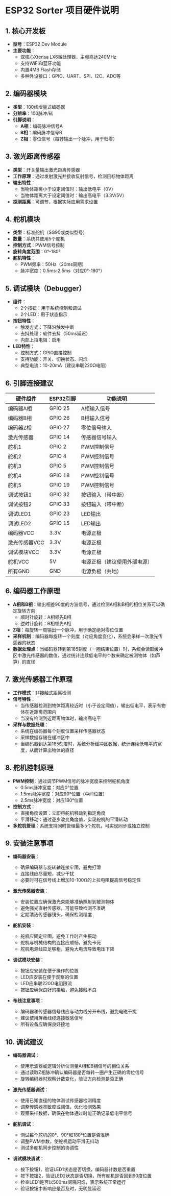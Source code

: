 # ESP32 Sorter 项目硬件说明

## 1. 核心开发板

- **型号**：ESP32 Dev Module
- **主要功能**：
  - 双核心Xtensa LX6微处理器，主频高达240MHz
  - 支持WiFi和蓝牙功能
  - 内置4MB Flash存储
  - 多种外设接口：GPIO、UART、SPI、I2C、ADC等

## 2. 编码器模块

- **类型**：100线增量式编码器
- **分辨率**：100脉冲/转
- **引脚说明**：
  - **A相**：编码脉冲信号A
  - **B相**：编码脉冲信号B
  - **Z相**：零位信号（每转输出一个脉冲，用于归零）

## 3. 激光距离传感器

- **类型**：开关量输出激光距离传感器
- **工作原理**：通过发射激光并接收反射信号，检测目标物体距离
- **输出特性**：
  - 当物体距离小于设定阈值时：输出低电平（0V）
  - 当物体距离大于设定阈值时：输出高电平（3.3V/5V）
- **探测距离**：可调节，根据实际应用需求设置

## 4. 舵机模块

- **类型**：标准舵机（SG90或类似型号）
- **数量**：系统共使用5个舵机
- **控制方式**：PWM信号控制
- **旋转角度范围**：0°-180°
- **舵机特性**：
  - PWM频率：50Hz（20ms周期）
  - 脉冲宽度：0.5ms-2.5ms（对应0°-180°）

## 5. 调试模块（Debugger）

- **组件**：
  - 2个按钮：用于系统控制和调试
  - 2个LED：用于状态指示
- **按钮特性**：
  - 触发方式：下降沿触发中断
  - 去抖处理：软件去抖（50ms延迟）
  - 内部上拉电阻：启用
- **LED特性**：
  - 控制方式：GPIO直接控制
  - 支持功能：开关、切换状态、闪烁
  - 典型电流：10-20mA（建议串联220Ω电阻）

## 6. 引脚连接建议

| 硬件组件 | ESP32引脚 | 功能说明 |
|----------|-----------|----------|
| 编码器A相 | GPIO 25 | A相输入信号 |
| 编码器B相 | GPIO 26 | B相输入信号 |
| 编码器Z相 | GPIO 27 | 零位信号输入 |
| 激光传感器 | GPIO 14 | 传感器信号输入 |
| 舵机1 | GPIO 2 | PWM控制信号 |
| 舵机2 | GPIO 4 | PWM控制信号 |
| 舵机3 | GPIO 5 | PWM控制信号 |
| 舵机4 | GPIO 18 | PWM控制信号 |
| 舵机5 | GPIO 19 | PWM控制信号 |
| 调试按钮1 | GPIO 32 | 按钮输入（带中断） |
| 调试按钮2 | GPIO 33 | 按钮输入（带中断） |
| 调试LED1 | GPIO 23 | LED输出 |
| 调试LED2 | GPIO 15 | LED输出 |
| 编码器VCC | 3.3V | 电源正极 |
| 激光传感器VCC | 3.3V | 电源正极 |
| 调试模块VCC | 3.3V | 电源正极 |
| 舵机VCC | 5V | 电源正极（建议使用外部电源） |
| 所有GND | GND | 电源负极（共地） |

## 6. 编码器工作原理

- **A相和B相**：输出相差90度的方波信号，通过检测A相和B相的相位关系可以确定旋转方向
  - 顺时针旋转：A相领先B相
  - 逆时针旋转：B相领先A相
- **Z相**：每旋转一周输出一个脉冲，用于确定绝对零位位置
- **采样机制**：编码器每旋转一个刻度（对应角度变化），系统会采样一次激光传感器的状态
- **数据处理点**：当编码器转到第185刻度（一圈结束位置）时，系统会读取缓冲区中激光传感器的数值，通过统计连续低电平的个数来确定被测物体（如芦笋）的直径

## 7. 激光传感器工作原理

- **工作模式**：非接触式距离检测
- **信号特性**：
  - 当传感器检测到物体距离较近时（小于设定阈值），输出低电平，表示有物体在近距离范围内
  - 当没有检测到近距离物体时，输出高电平
- **采样与数据处理**：
  - 系统在编码器每个刻度位置采样传感器状态
  - 采样数据存储在缓冲区中
  - 当编码器到达第185刻度时，系统分析缓冲区数据，统计连续低电平的宽度，从而计算出物体的直径

## 8. 舵机控制原理

- **PWM控制**：通过调节PWM信号的脉冲宽度来控制舵机角度
  - 0.5ms脉冲宽度：对应0°位置
  - 1.5ms脉冲宽度：对应90°位置（中间位置）
  - 2.5ms脉冲宽度：对应180°位置
- **控制方式**：
  - 直接角度设置：立即将舵机移动到指定角度
  - 平滑移动：通过逐步改变角度值，实现舵机的平滑转动
- **多舵机管理**：系统支持同时管理最多5个舵机，可实现同步或独立控制



## 9. 安装注意事项

- **编码器安装**：
  - 确保编码器与旋转轴连接牢固，避免打滑
  - 连接线应尽量短，减少干扰
  - 必要时可在信号线上增加10-100Ω的上拉电阻提高信号稳定性

- **激光传感器安装**：
  - 安装位置应确保激光束能够准确照射到被测物体
  - 避免强光直射传感器，可能导致检测不准确
  - 定期清洁传感器镜头，确保检测精度

- **舵机安装**：
  - 舵机应固定牢固，避免工作时产生振动
  - 舵机与机械结构的连接应顺畅，避免卡死
  - 舵机电源线应足够粗，避免大电流导致电压下降

- **调试模块安装**：
  - 按钮应安装在便于操作的位置
  - LED应安装在便于观察的位置
  - LED应串联220Ω电阻限流
  - 按钮应确保良好的接触，避免接触不良

- **布线注意事项**：
  - 编码器和传感器信号线应与动力线分开布线，避免电磁干扰
  - 建议使用屏蔽线缆连接敏感信号
  - 所有设备应确保良好接地

## 10. 调试建议

- **编码器调试**：
  - 使用示波器或逻辑分析仪测量A相和B相信号的相位关系
  - 通过读取Z相脉冲确认编码器是否每转一圈产生正确的零位信号
  - 旋转编码器时观察计数变化，验证方向检测是否正确

- **激光传感器调试**：
  - 使用已知直径的物体测试传感器检测精度
  - 调整传感器灵敏度或阈值，优化检测效果
  - 观察采样数据，确保在物体通过时能正确记录低电平信号

- **舵机调试**：
  - 测试每个舵机的0°、90°和180°位置是否准确
  - 调整PWM参数，使舵机运动平滑无抖动
  - 测试多舵机同步控制的协调性

- **调试模块调试**：
  - 按下按钮1，验证LED1状态是否切换，编码器计数是否重置
  - 按下按钮2，验证LED2状态是否切换，所有舵机是否回到90度位置
  - 检查LED1是否以500ms间隔闪烁，表示系统正常运行
  - 验证按钮中断响应是否及时，无明显延迟